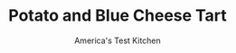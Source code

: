 ---
layout: ../../layouts/MarkdownPostLayout.astro
title: Potato and Blue Cheese Tart
author: America's Test Kitchen
pubDate: 2023-03-15
description: "Tarts arent just for dessert. This beautiful, savory side dish proves the point."
image_url: https://res.cloudinary.com/hksqkdlah/image/upload/ar_1:1,c_fill,dpr_2.0,f_auto,fl_lossy.progressive.strip_profile,g_faces:auto,q_auto:low,w_344/SFS_PotatoBlueCheeseTart_032_fzkprk
tags: ["Main Courses","Cheese","Potatoes","Vegetarian","Savory Pies & Tarts","Thanksgiving","Cookbook Collection"]
calories: 3408
protein: 11
carbohydrates: 32
fats: 
fiber: 1
ingredients: ["1 1/2 cups (7½ ounces), all-purpose flour","1 teaspoon, table salt, divided","10 tablespoons, unsalted butter, cut into ½-inch pieces and chilled","6-7 tablespoons, ice water","4 ounces, cream cheese","2 ounces, blue cheese, crumbled (½ cup), divided","1 ounce, Parmesan cheese, grated (½ cup), divided","2 tablespoons, extra-virgin olive oil","2 teaspoons, Dijon mustard","1 1/2 teaspoons, minced fresh rosemary, divided","1/4 teaspoon, pepper","1 , large egg, separated","1 pound, russet potatoes, peeled and sliced ⅛-inch thick","1 , shallot, sliced thin"]
serves: 8
time: "2¾ hours, plus 30 minutes cooling"
instructions: ["Process flour and ½ teaspoon salt in food processor until combined, about 3 seconds. Scatter butter over top and pulse until mixture resembles coarse crumbs, about 10 pulses. Add 6 tablespoons ice water and process until almost no dry flour remains, about 10 seconds, scraping down sides of bowl after 5 seconds. Add up to 1 additional tablespoon ice water if dough doesn't come together.","Turn out dough onto lightly floured counter, form into 4-inch square, wrap tightly in plastic wrap, and refrigerate for 1 hour. (Wrapped dough can be refrigerated for up to 2 days or frozen for up to 1 month.)","Adjust oven rack to lower-middle position and heat oven to 375 degrees. Line rimmed baking sheet with parchment paper. Let chilled dough sit on counter to soften slightly before rolling, about 10 minutes. Roll dough into 14 to 11-inch rectangle on lightly floured counter, then transfer to prepared sheet.","Microwave cream cheese in large bowl until softened, 20 to 30 seconds. Whisk in ¼ cup blue cheese, ¼ cup Parmesan, oil, mustard, 1 teaspoon rosemary, pepper, and remaining ½ teaspoon salt until combined, about 20 seconds. Whisk in egg yolk. Add potatoes and shallot to cream cheese mixture and stir to thoroughly coat potatoes.","Transfer filling to center of dough. Press filling into even layer, keeping 2-inch border on all sides. Sprinkle remaining ¼ cup blue cheese, 2 tablespoons Parmesan, and remaining ½ teaspoon rosemary over filling.","Grasp 1 long side of dough and fold about 1½ inches over filling. Repeat with opposing long side. Fold in short sides of dough, overlapping corners of dough to secure. Lightly beat egg white and brush over folded crust (you won't need it all). Sprinkle remaining 2 tablespoons Parmesan over crust.","Bake until crust and filling are golden brown and potatoes meet little resistance when poked with fork, about 45 minutes. Transfer sheet to wire rack and let tart cool for 10 minutes. Using metal spatula, loosen tart from parchment and carefully slide onto wire rack; let cool until just warm, about 20 minutes. Cut into slices and serve warm."]
nutrition: ["343 mg Potassium","192 mg Phosphorus","191 mg Calcium","2 mg Iron","29 mg Magnesium","371 mg Sodium","1 mg Zinc","28 g Fat","2 mg Niacin (B3)","9 g Monounsaturated","1 g Polyunsaturated","3 mg Vitamin C","89 mg Cholesterol","15 g Saturated","1 g Fiber","40 µg Folic acid","25 µg Folate (food)","1 g Sugars","5 µg Vitamin K","85 g Water","32 g Carbs","95 µg Folate equivalent (total)","11 g Protein","1 mg Vitamin E","219 µg Vitamin A","426 kcal Energy","3408 calories"]
notes: "A mandoline makes quick work of evenly slicing the potatoes. We use russet potatoes for their starchiness here, but you can substitute Yukon Gold potatoes, if desired."
---